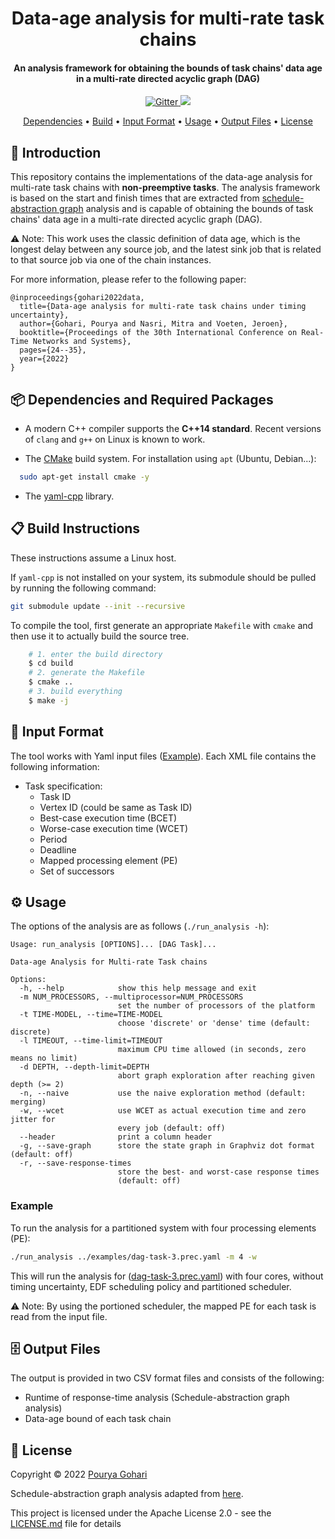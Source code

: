 <h1 align="center">
  Data-age analysis for multi-rate task chains
</h1>

<h4 align="center">An analysis framework for obtaining the bounds of task chains' data age in a multi-rate directed acyclic graph (DAG)</h4>

<p align="center">
  <a href="https://github.com/porya-gohary/Multi-rate-DAG-Framework/blob/master/LICENSE.md">
    <img src="https://img.shields.io/hexpm/l/apa"
         alt="Gitter">
  </a>
    <img src="https://img.shields.io/badge/Made%20with-C++-orange">

</p>
<p align="center">
  <a href="#-dependencies-and-required-packages">Dependencies</a> •
  <a href="#-build-instructions">Build</a> •
  <a href="#-input-format">Input Format</a> •
  <a href="#%EF%B8%8F-usage">Usage</a> •
  <a href="#%EF%B8%8F-output-files">Output Files</a> •
  <a href="#-license">License</a>
</p>

## 📜 Introduction
This repository contains the implementations of the data-age analysis for multi-rate task chains with **non-preemptive tasks**. 
The analysis framework is based on the start and finish times that are extracted from [schedule-abstraction graph](https://github.com/gnelissen/np-schedulability-analysis) analysis 
and is capable of obtaining the bounds of task chains' data age in a multi-rate directed acyclic graph (DAG).

⚠️ Note: This work uses the classic definition of data age, which is the longest delay between any source job,
and the latest sink job that is related to that source job via one of the chain instances.

For more information, please refer to the following paper:
```
@inproceedings{gohari2022data,
  title={Data-age analysis for multi-rate task chains under timing uncertainty},
  author={Gohari, Pourya and Nasri, Mitra and Voeten, Jeroen},
  booktitle={Proceedings of the 30th International Conference on Real-Time Networks and Systems},
  pages={24--35},
  year={2022}
}
```

## 📦 Dependencies and Required Packages
- A modern C++ compiler supports the **C++14 standard**. Recent versions of `clang` and `g++` on Linux is known to work.

- The [CMake](https://cmake.org) build system. For installation using `apt` (Ubuntu, Debian...):
```bash
  sudo apt-get install cmake -y
```
- The [yaml-cpp](https://github.com/jbeder/yaml-cpp) library.


## 📋 Build Instructions
These instructions assume a Linux host.

If `yaml-cpp` is not installed on your system, its submodule should be pulled by running the following command:
```bash
git submodule update --init --recursive
```

To compile the tool, first generate an appropriate `Makefile` with `cmake` and then use it to actually build the source tree.
```bash
    # 1. enter the build directory
    $ cd build
    # 2. generate the Makefile
    $ cmake ..
    # 3. build everything
    $ make -j

```

## 📄 Input Format
The tool works with Yaml input files ([Example](./examples/dag-task-3.prec.yaml)). Each XML file contains the following information:
- Task specification:
    * Task ID 
    * Vertex ID (could be same as Task ID)
    * Best-case execution time (BCET)
    * Worse-case execution time (WCET)
    * Period
    * Deadline
    * Mapped processing element (PE)
    * Set of successors
  
## ⚙️ Usage
The options of the analysis are as follows (`./run_analysis -h`):
```
Usage: run_analysis [OPTIONS]... [DAG Task]...

Data-age Analysis for Multi-rate Task chains

Options:
  -h, --help            show this help message and exit
  -m NUM_PROCESSORS, --multiprocessor=NUM_PROCESSORS
                        set the number of processors of the platform
  -t TIME-MODEL, --time=TIME-MODEL
                        choose 'discrete' or 'dense' time (default: discrete)
  -l TIMEOUT, --time-limit=TIMEOUT
                        maximum CPU time allowed (in seconds, zero means no limit)
  -d DEPTH, --depth-limit=DEPTH
                        abort graph exploration after reaching given depth (>= 2)
  -n, --naive           use the naive exploration method (default: merging)
  -w, --wcet            use WCET as actual execution time and zero jitter for
                        every job (default: off)
  --header              print a column header
  -g, --save-graph      store the state graph in Graphviz dot format (default: off)
  -r, --save-response-times
                        store the best- and worst-case response times
                        (default: off)
```
### Example
To run the analysis for a partitioned system with four processing elements (PE):
```bash
./run_analysis ../examples/dag-task-3.prec.yaml -m 4 -w
```
This will run the analysis for ([dag-task-3.prec.yaml](./examples/dag-task-3.prec.yaml)) with four cores, without timing uncertainty, EDF scheduling policy and partitioned scheduler.

⚠️ Note: By using the portioned scheduler, the mapped PE for each task is read from the input file.


## 🗄️ Output Files
The output is provided in two CSV format files and consists of the following:

* Runtime of response-time analysis (Schedule-abstraction graph analysis)
* Data-age bound of each task chain




## 📜 License
Copyright © 2022 [Pourya Gohari](https://pourya-gohari.ir)

Schedule-abstraction graph analysis adapted from [here](https://github.com/gnelissen/np-schedulability-analysis).

This project is licensed under the Apache License 2.0 - see the [LICENSE.md](LICENSE.md) file for details